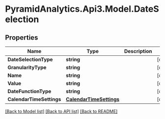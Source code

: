 # PyramidAnalytics.Api3.Model.DateSelection

## Properties

Name | Type | Description | Notes
------------ | ------------- | ------------- | -------------
**DateSelectionType** | **string** |  | [optional] 
**GranularityType** | **string** |  | [optional] 
**Name** | **string** |  | [optional] 
**Value** | **string** |  | [optional] 
**DateFunctionType** | **string** |  | [optional] 
**CalendarTimeSettings** | [**CalendarTimeSettings**](CalendarTimeSettings.md) |  | [optional] 

[[Back to Model list]](../README.md#documentation-for-models) [[Back to API list]](../README.md#documentation-for-api-endpoints) [[Back to README]](../README.md)

